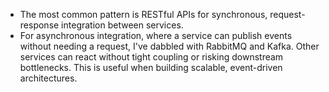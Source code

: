 - The most common pattern is RESTful APIs for synchronous, request-response integration between services.
- For asynchronous integration, where a service can publish events without needing a request, I've dabbled with RabbitMQ and Kafka. Other services can react without tight coupling or risking downstream bottlenecks. This is useful when building scalable, event-driven architectures.
